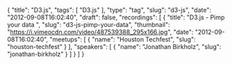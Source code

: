 {
  "title": "D3.js",
  "tags": [
    "D3.js"
  ],
  "type": "tag",
  "slug": "d3-js",
  "date": "2012-09-08T16:02:40",
  "draft": false,
  "recordings": [
    {
      "title": "D3.js - Pimp your data  ",
      "slug": "d3-js-pimp-your-data",
      "thumbnail": "https://i.vimeocdn.com/video/487539388_295x166.jpg",
      "date": "2012-09-08T16:02:40",
      "meetups": [
        {
          "name": "Houston Techfest",
          "slug": "houston-techfest"
        }
      ],
      "speakers": [
        {
          "name": "Jonathan Birkholz",
          "slug": "jonathan-birkholz"
        }
      ]
    }
  ]
}